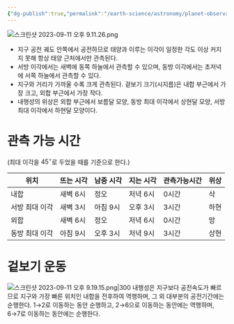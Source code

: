 ```yaml
---
{"dg-publish":true,"permalink":"/earth-science/astronomy/planet-observation/inner-planet/","tags":["earth"]}
---
```


![스크린샷 2023-09-11 오후 9.11.26.png](/img/user/attatchments/%EC%8A%A4%ED%81%AC%EB%A6%B0%EC%83%B7%202023-09-11%20%EC%98%A4%ED%9B%84%209.11.26.png)
- 지구 공전 궤도 안쪽에서 공전하므로 태양과 이루는 이각이 일정한 각도 이상 커지지 못해 항상 태양 근처에서만 관측된다.
- 서방 이각에서는 새벽에 동쪽 하늘에서 관측할 수 있으며, 동방 이각에서는 초저녁에 서쪽 하늘에서 관측할 수 있다.
- 지구와 거리가 가까울 수록 크게 관측된다. 겉보기 크기(시지름)은 내합 부근에서 가장 크고, 외합 부근에서 가장 작다.
- 내행성의 위상은 외합 부근에서 보름달 모양, 동방 최대 이각에서 상현달 모양, 서방 최대 이각에서 하현달 모양이다.
# 관측 가능 시간
(최대 이각을 $45^\circ$로 두었을 때를 기준으로 한다.)

| 위치           | 뜨는 시각 | 남중 시각 | 지는 시각 | 관측가능시간 | 위상 |
| -------------- | --------- | --------- | --------- | ------------ | ---- |
| 내합           | 새벽 6시  | 정오      | 저녁 6시  | 0시간        | 삭   |
| 서방 최대 이각 | 새벽 3시  | 아침 9시  | 오후 3시  | 3시간        | 하현 |
| 외합           | 새벽 6시  | 정오      | 저녁 6시 | 0시간        | 망   |
| 동방 최대 이각 | 아침 9시  | 오후 3시  | 저녁 9시  | 3시간        | 상현     |
# 겉보기 운동
![스크린샷 2023-09-11 오후 9.19.15.png|300](/img/user/attatchments/%EC%8A%A4%ED%81%AC%EB%A6%B0%EC%83%B7%202023-09-11%20%EC%98%A4%ED%9B%84%209.19.15.png)
내행성은 지구보다 공전속도가 빠르므로 지구와 가장 빠른 위치인 내합을 전후하여 역행하며, 그 외 대부분의 공전기간에는 순행한다. 1→2로 이동하는 동안 순행하고, 2→6으로 이동하는 동안에는 역행하며, 6→7로 이동하는 동안에는 순행한다.